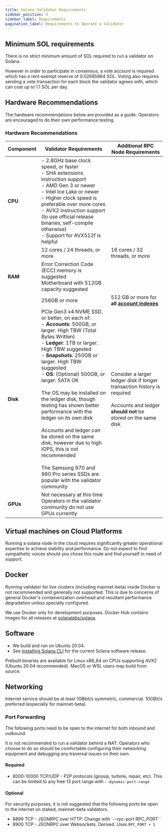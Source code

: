 ```yaml
---
title: Solana Validator Requirements
sidebar_position: 3
sidebar_label: Requirements
pagination_label: Requirements to Operate a Validator
---
```


## Minimum SOL requirements

There is no strict minimum amount of SOL required to run a validator on Solana.

However in order to participate in consensus, a vote account is required which
has a rent-exempt reserve of 0.02685864 SOL. Voting also requires sending a vote
transaction for each block the validator agrees with, which can cost up to
1.1 SOL per day.

## Hardware Recommendations

The hardware recommendations below are provided as a guide.  Operators are encouraged to do their own performance testing.

### Hardware Recommendations

| Component | Validator Requirements | Additional RPC Node Requirements |
|-----------|------------------------|----------------------------------|
| **CPU**   | - 2.8GHz base clock speed, or faster<br>- SHA extensions instruction support<br>- AMD Gen 3 or newer<br>- Intel Ice Lake or newer<br>- Higher clock speed is preferable over more cores<br>- AVX2 instruction support (to use official release binaries, self-compile otherwise)<br>- Support for AVX512f is helpful<br>||
| | 12 cores / 24 threads, or more  | 16 cores / 32 threads, or more |
| **RAM**   | Error Correction Code (ECC) memory is suggested<br>Motherboard with 512GB capacity suggested ||
| | 256GB or more| 512 GB or more for **all [account indexes](https://docs.solanalabs.com/operations/setup-an-rpc-node#account-indexing)** |
| **Disk**  | PCIe Gen3 x4 NVME SSD, or better, on each of: <br>- **Accounts**: 500GB, or larger. High TBW (Total Bytes Written)<br>- **Ledger**: 1TB or larger. High TBW suggested<br>- **Snapshots**: 250GB or larger. High TBW suggested<br>- **OS**: (Optional) 500GB, or larger. SATA OK<br><br>The OS may be installed on the ledger disk, though testing has shown better performance with the ledger on its own disk<br><br>Accounts and ledger *can* be stored on the same disk, however due to high IOPS, this is not recommended<br><br>The Samsung 970 and 980 Pro series SSDs are popular with the validator community | Consider a larger ledger disk if longer transaction history is required<br><br>Accounts and ledger **should not** be stored on the same disk |
| **GPUs**  | Not necessary at this time<br>Operators in the validator community do not use GPUs currently | |


## Virtual machines on Cloud Platforms

Running a solana node in the cloud requires significantly greater
operational expertise to achieve stability and performance. Do not
expect to find sympathetic voices should you chose this route and
find yourself in need of support.

## Docker

Running validator for live clusters (including mainnet-beta) inside Docker is
not recommended and generally not supported. This is due to concerns of general
Docker's containerization overhead and resultant performance degradation unless
specially configured.

We use Docker only for development purposes. Docker Hub contains images for all
releases at [solanalabs/solana](https://hub.docker.com/r/solanalabs/solana).

## Software

- We build and run on Ubuntu 20.04.
- See [Installing Solana CLI](../cli/install.md) for the current Solana software release.

Prebuilt binaries are available for Linux x86_64 on CPUs supporting AVX2 \(Ubuntu 20.04 recommended\).
MacOS or WSL users may build from source.

## Networking
Internet service should be at least 1GBbit/s symmetric, commercial. 10GBit/s preferred (especially for mainnet-beta).

### Port Forwarding
The following ports need to be open to the internet for both inbound and outbound

It is not recommended to run a validator behind a NAT. Operators who choose to
do so should be comfortable configuring their networking equipment and debugging
any traversal issues on their own.

#### Required
- 8000-10000 TCP/UDP - P2P protocols (gossip, turbine, repair, etc). This can
be limited to any free 13 port range with `--dynamic-port-range`

#### Optional
For security purposes, it is not suggested that the following ports be open to
the internet on staked, mainnet-beta validators.
- 8899 TCP - JSONRPC over HTTP. Change with `--rpc-port RPC_PORT``
- 8900 TCP - JSONRPC over Websockets. Derived. Uses `RPC_PORT + 1`